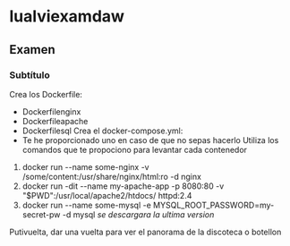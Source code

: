 # lualviexamdaw
 
## Examen
### Subtítulo
Crea los Dockerfile:
- Dockerfilenginx
- Dockerfileapache
- Dockerfilesql
Crea el docker-compose.yml:
- Te he proporcionado uno en caso de que no sepas hacerlo
Utiliza los comandos que te propociono para levantar cada contenedor
1. docker run --name some-nginx -v /some/content:/usr/share/nginx/html:ro -d nginx
2. docker run -dit --name my-apache-app -p 8080:80 -v "$PWD":/usr/local/apache2/htdocs/ httpd:2.4
3. docker run --name some-mysql -e MYSQL_ROOT_PASSWORD=my-secret-pw -d mysql *se descargara la ultima version*

Putivuelta, dar una vuelta para ver el panorama de la discoteca o botellon

